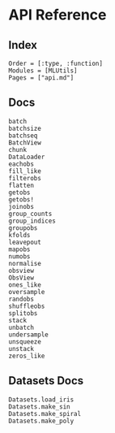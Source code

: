 # API Reference

## Index

```@index
Order = [:type, :function]
Modules = [MLUtils]
Pages = ["api.md"]
```

## Docs

```@docs
batch
batchsize
batchseq
BatchView
chunk
DataLoader
eachobs
fill_like
filterobs
flatten
getobs
getobs!
joinobs
group_counts
group_indices
groupobs
kfolds
leavepout
mapobs
numobs
normalise
obsview
ObsView
ones_like
oversample
randobs
shuffleobs
splitobs
stack
unbatch
undersample
unsqueeze
unstack
zeros_like
```


## Datasets Docs

```@docs
Datasets.load_iris
Datasets.make_sin
Datasets.make_spiral
Datasets.make_poly
```


